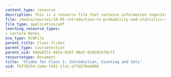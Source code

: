 ```yaml
---
content_type: resource
description: This is a resource file that contains information regarding class 1.
file: /media/courses/18-05-introduction-to-probability-and-statistics-spring-2014/fbf782543a4ef4321fa1e77d276e6d80_MIT18_05S14_class1slideall.pdf
file_type: application/pdf
learning_resource_types:
- Lecture Notes
ocw_type: OCWFile
parent_title: Class Slides
parent_type: CourseSection
parent_uid: 94de8151-483a-826f-90af-93d292b79cf2
resourcetype: Document
title: 'Slides for Class 1: Introduction, Counting and Sets'
uid: fbf78254-3a4e-f432-1fa1-e77d276e6d80
---
```

